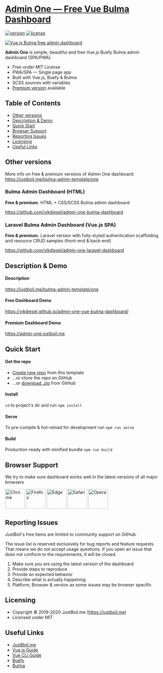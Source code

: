 # [Admin One  — Free Vue Bulma Dashboard](https://justboil.me/bulma-admin-template/one)

[![version](https://img.shields.io/badge/version-1.4.0-blue.svg)](https://justboil.me/bulma-admin-template/one)  [![license](https://img.shields.io/badge/license-MIT-blue.svg)](https://justboil.me/bulma-admin-template/one)

[![Vue.js Bulma free admin dashboard](https://justboil.me/images/one/repository-preview-hi-res.png)](https://vikdiesel.github.io/admin-one-vue-bulma-dashboard/)

**Admin One** is simple, beautiful and free Vue.js Buefy Bulma admin dashboard (SPA/PWA).

* Free under MIT License
* PWA/SPA — Single page app
* Built with Vue.js, Buefy & Bulma
* SCSS sources with variables
* [Premium version](https://justboil.me/bulma-admin-template/one) available

## Table of Contents

* [Other versions](#other-versions)
* [Description & Demo](#description--demo)
* [Quick Start](#quick-start)
* [Browser Support](#browser-support)
* [Reporting Issues](#reporting-issues)
* [Licensing](#licensing)
* [Useful Links](#useful-links)

## Other versions

More info on free & premium versions of Admin One dashboard: https://justboil.me/bulma-admin-template/one

### Bulma Admin Dashboard (HTML)

**Free & premium.** HTML + CSS/SCSS Bulma admin dashboard 

https://github.com/vikdiesel/admin-one-bulma-dashboard

### Laravel Bulma Admin Dashboard (Vue.js SPA)

**Free & premium.** Laravel version with fully-styled authentication scaffolding and resource CRUD samples (front-end & back-end) 
 
https://github.com/vikdiesel/admin-one-laravel-dashboard 

## Description & Demo

#### Description

https://justboil.me/bulma-admin-template/one

#### Free Dashboard Demo

https://vikdiesel.github.io/admin-one-vue-bulma-dashboard/

#### Premium Dashboard Demo

https://admin-one.justboil.me

## Quick Start

#### Get the repo

* [Create new repo](https://github.com/vikdiesel/admin-one-vue-bulma-dashboard/generate) from this template
* &hellip;or clone the repo on GitHub
* &hellip;or [download .zip](https://github.com/vikdiesel/admin-one-vue-bulma-dashboard/archive/master.zip) from GitHub

#### Install

`cd` to project's dir and run `npm install` 

#### Serve

To pre-compile & hot-reload for development run `npm run serve`

#### Build

Production-ready with minified bundle `npm run build`

## Browser Support

We try to make sure dashboard works well in the latest versions of all major browsers

<img src="https://justboil.me/images/browsers-svg/chrome.svg" width="64" height="64" alt="Chrome"> <img src="https://justboil.me/images/browsers-svg/firefox.svg" width="64" height="64" alt="Firefox"> <img src="https://justboil.me/images/browsers-svg/edge.svg" width="64" height="64" alt="Edge"> <img src="https://justboil.me/images/browsers-svg/safari.svg" width="64" height="64" alt="Safari"> <img src="https://justboil.me/images/browsers-svg/opera.svg" width="64" height="64" alt="Opera">

## Reporting Issues

JustBoil's free items are limited to community support on GitHub.

The issue list is reserved exclusively for bug reports and feature requests. That means we do not accept usage questions. If you open an issue that does not conform to the requirements, it will be closed.

1. Make sure you are using the latest version of the dashboard
2. Provide steps to reproduce
3. Provide an expected behavior
4. Describe what is actually happening 
5. Platform, Browser & version as some issues may be browser specific

## Licensing

- Copyright &copy; 2019-2020 JustBoil.me (https://justboil.me)
- Licensed under MIT

## Useful Links

- [JustBoil.me](https://justboil.me)
- [Vue.js Guide](https://vuejs.org/v2/guide/)
- [Vue CLI Guide](https://cli.vuejs.org/guide/)
- [Buefy](https://buefy.org)
- [Bulma](https://bulma.io)
